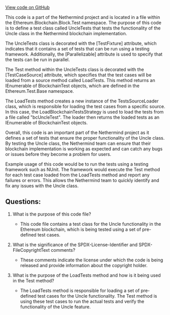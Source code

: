 [View code on GitHub](https://github.com/NethermindEth/nethermind/src/Nethermind/Ethereum.Blockchain.Block.Test/UncleTests.cs)

This code is a part of the Nethermind project and is located in a file within the Ethereum.Blockchain.Block.Test namespace. The purpose of this code is to define a test class called UncleTests that tests the functionality of the Uncle class in the Nethermind blockchain implementation. 

The UncleTests class is decorated with the [TestFixture] attribute, which indicates that it contains a set of tests that can be run using a testing framework. Additionally, the [Parallelizable] attribute is used to specify that the tests can be run in parallel. 

The Test method within the UncleTests class is decorated with the [TestCaseSource] attribute, which specifies that the test cases will be loaded from a source method called LoadTests. This method returns an IEnumerable of BlockchainTest objects, which are defined in the Ethereum.Test.Base namespace. 

The LoadTests method creates a new instance of the TestsSourceLoader class, which is responsible for loading the test cases from a specific source. In this case, the LoadBlockchainTestsStrategy is used to load the tests from a file called "bcUncleTest". The loader then returns the loaded tests as an IEnumerable of BlockchainTest objects. 

Overall, this code is an important part of the Nethermind project as it defines a set of tests that ensure the proper functionality of the Uncle class. By testing the Uncle class, the Nethermind team can ensure that their blockchain implementation is working as expected and can catch any bugs or issues before they become a problem for users. 

Example usage of this code would be to run the tests using a testing framework such as NUnit. The framework would execute the Test method for each test case loaded from the LoadTests method and report any failures or errors. This allows the Nethermind team to quickly identify and fix any issues with the Uncle class.
## Questions: 
 1. What is the purpose of this code file?
    - This code file contains a test class for the Uncle functionality in the Ethereum blockchain, which is being tested using a set of pre-defined test cases.

2. What is the significance of the SPDX-License-Identifier and SPDX-FileCopyrightText comments?
    - These comments indicate the license under which the code is being released and provide information about the copyright holder.

3. What is the purpose of the LoadTests method and how is it being used in the Test method?
    - The LoadTests method is responsible for loading a set of pre-defined test cases for the Uncle functionality. The Test method is using these test cases to run the actual tests and verify the functionality of the Uncle feature.